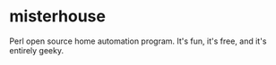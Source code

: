 misterhouse
===========

Perl open source home automation program. It's fun, it's free, and it's entirely geeky.
